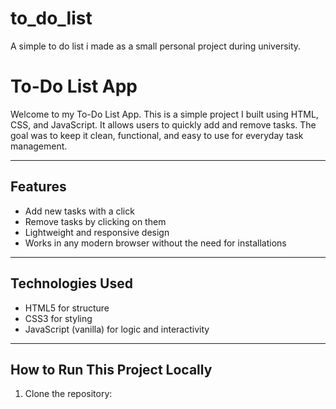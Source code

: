 # to_do_list
A simple to do list i made as a small personal project during university.

# To-Do List App

Welcome to my To-Do List App. This is a simple project I built using HTML, CSS, and JavaScript. It allows users to quickly add and remove tasks. The goal was to keep it clean, functional, and easy to use for everyday task management.

---

## Features

- Add new tasks with a click
- Remove tasks by clicking on them
- Lightweight and responsive design
- Works in any modern browser without the need for installations

---


## Technologies Used

- HTML5 for structure
- CSS3 for styling
- JavaScript (vanilla) for logic and interactivity

---

## How to Run This Project Locally

1. Clone the repository:

